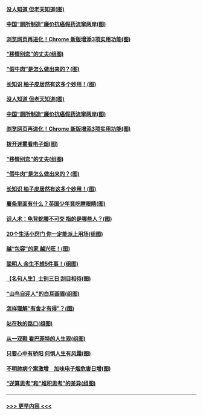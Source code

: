 #### [没人知道 但老天知道(图)](../pages/p8/907731.md?t=09181511) 
#### [中国“厕所制造”廉价抗癌假药流窜两岸(图)](../pages/p8/907723.md?t=09181511) 
#### [浏览网页再进化！Chrome 新版增添3项实用功能(图)](../pages/p8/907714.md?t=09181511) 
#### [“移情别恋”的丈夫(组图)](../pages/p8/907644.md?t=09181511) 
#### [“假牛肉”是怎么做出来的？(图)](../pages/p8/907668.md?t=09181511) 
#### [长知识 柚子皮居然有这多个妙用！(图)](../pages/p8/907425.md?t=09181511) 
#### [没人知道 但老天知道(图)](../pages/p8/907731.md?t=09181511) 
#### [中国“厕所制造”廉价抗癌假药流窜两岸(图)](../pages/p8/907723.md?t=09181511) 
#### [浏览网页再进化！Chrome 新版增添3项实用功能(图)](../pages/p8/907714.md?t=09181511) 
#### [拨开迷雾看电子烟(图)](../pages/p8/907427.md?t=09181511) 
#### [“移情别恋”的丈夫(组图)](../pages/p8/907644.md?t=09181511) 
#### [“假牛肉”是怎么做出来的？(图)](../pages/p8/907668.md?t=09181511) 
#### [长知识 柚子皮居然有这多个妙用！(图)](../pages/p8/907425.md?t=09181511) 
#### [薯条里面有什么？英国少年竟吃瞎眼睛(图)](../pages/p8/907381.md?t=09181511) 
#### [识人术：龟背蛇腰不可交 指的是哪些人？(图)](../pages/p8/907503.md?t=09181511) 
#### [20个生活小窍门 你一定能派上用场(组图)](../pages/p8/907510.md?t=09181511) 
#### [越“包容”的家 越兴旺！(图)](../pages/p8/907328.md?t=09181511) 
#### [聪明人 余生不想5件事！(组图)](../pages/p8/907364.md?t=09181511) 
#### [【名句人生】士别三日 刮目相待(图)](../pages/p8/906988.md?t=09181511) 
#### [“山鸟自迎人”的白耳画眉(组图)](../pages/p8/907332.md?t=09181511) 
#### [怎样理解“有舍才有得”？(图)](../pages/p8/906872.md?t=09181511) 
#### [站在秋的路口(组图)](../pages/p8/906914.md?t=09181511) 
#### [从一双鞋 看巴菲特的人生观(组图)](../pages/p8/907311.md?t=09181511) 
#### [只要心中有骄阳 何惧人生有风霜(图)](../pages/p8/907320.md?t=09181511) 
#### [不明肺病个案激增　加味电子烟危害日增(图)](../pages/p8/907307.md?t=09181511) 
#### [“逆算思考”和“堆积思考”的差异(组图)](../pages/p8/907229.md?t=09181511) 

----
#### [ >>> 更早内容 <<< ](../indexes/p8-earlier.md)
